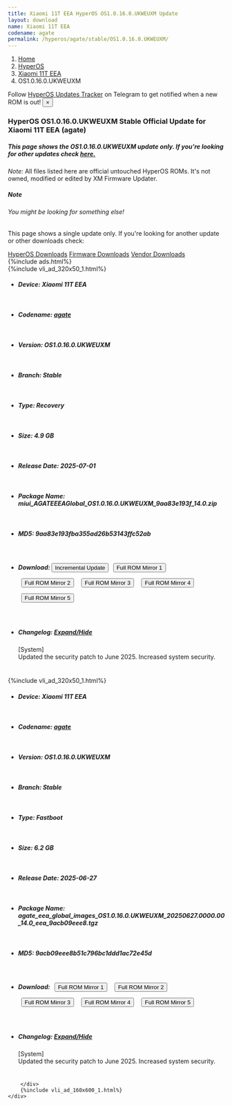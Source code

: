 ```yaml
---
title: Xiaomi 11T EEA HyperOS OS1.0.16.0.UKWEUXM Update
layout: download
name: Xiaomi 11T EEA
codename: agate
permalink: /hyperos/agate/stable/OS1.0.16.0.UKWEUXM/
---
```

<nav aria-label="breadcrumb">
    <ol class="breadcrumb">
        <li class="breadcrumb-item"><a href="/">Home</a></li>
        <li class="breadcrumb-item"><a href="/hyperos/">HyperOS</a></li>
        <li class="breadcrumb-item"><a href="/hyperos/agate/">Xiaomi 11T EEA</a></li>
        <li class="breadcrumb-item active" aria-current="page">OS1.0.16.0.UKWEUXM</li>
    </ol>
</nav>
<div class="alert alert-primary alert-dismissible fade show" role="alert">
    Follow <a href="https://t.me/MIUIUpdatesTracker" class="alert-link">HyperOS Updates Tracker</a> on Telegram to get
    notified when a new ROM is out!
    <button type="button" class="close" data-dismiss="alert" aria-label="Close">
        <span aria-hidden="true">&times;</span>
    </button>
</div>
<div class="col-12 mx-auto">
    <h3 class="title bg-light p-2 rounded">HyperOS OS1.0.16.0.UKWEUXM Stable Official Update for Xiaomi 11T EEA (agate)</h3>
    <h5>This page shows the OS1.0.16.0.UKWEUXM update only. If you're looking for other updates check
        <a href="/hyperos/agate/">here.</a></h5>
    <p><i>Note: </i>All files listed here are official untouched HyperOS ROMs.
        It's not owned, modified or edited by XM Firmware Updater.</p>
    <div class="card">
        <div class="card-body">
            <h5 class="card-title">Note</h5>
            <h6 class="card-subtitle mb-2 text-muted">You might be looking for something else!</h6>
            <p class="card-text">This page shows a single update only.
                If you're looking for another update or other downloads check:</p>
            <a href="/hyperos/" class="card-link">HyperOS Downloads</a>
            <a href="/firmware/" class="card-link">Firmware Downloads</a>
            <a href="/vendor/" class="card-link">Vendor Downloads</a>
        </div>
    </div>
    {%include ads.html%}
    <div class="row justify-content-center">
        <div class="col-10" id="downloads">
                    <div class="card card-body">
            {%include vli_ad_320x50_1.html%}
            <ul class="list-unstyled">
                <li style="padding-bottom: 10px;">
                    <h5><b>Device: </b>Xiaomi 11T EEA</h5>
                </li>
                <li style="padding-bottom: 10px;">
                    <h5><b>Codename: </b> <a href="/hyperos/agate/" target="_blank">agate</a> </h5>
                </li>
                <li style="padding-bottom: 10px;">
                    <h5><b>Version: </b>OS1.0.16.0.UKWEUXM</h5>
                </li>
                <li style="padding-bottom: 10px;">
                    <h5><b>Branch: </b>Stable</h5>
                </li>
                <li style="padding-bottom: 10px;">
                    <h5><b>Type: </b>Recovery</h5>
                </li>
                <li style="padding-bottom: 10px;">
                    <h5><b>Size: </b>4.9 GB</h5>
                </li>
                <li style="padding-bottom: 10px;">
                    <h5><b>Release Date: </b>2025-07-01</h5>
                </li>
                <li style="padding-bottom: 10px;">
                    <h5><b>Package Name: </b><span id="filename" class="text-dark">miui_AGATEEEAGlobal_OS1.0.16.0.UKWEUXM_9aa83e193f_14.0.zip</span></h5>
                </li>
                <li style="padding-bottom: 10px;">
                    <h5><b>MD5: </b><span id="md5" class="text-muted">9aa83e193fba355ad26b53143ffc52ab</span></h5>
                </li>
                <li style="padding-bottom: 10px;">
                    <h5><b>Download: </b><button type="button" id="incremental_download" class="btn btn-warning" onclick="window.open('https://bkt-sgp-miui-ota-update-alisgp.oss-ap-southeast-1.aliyuncs.com/OS1.0.16.0.UKWEUXM/miui-blockota-agate_eea_global-OS1.0.15.0.UKWEUXM-OS1.0.16.0.UKWEUXM-f0a0176193-14.0.zip', '_blank');"><i class="fa fa-download"></i> Incremental Update</button> <button type="button" id="download" class="btn btn-primary" style="margin: 7px;" onclick="window.open('https://cdnorg.d.miui.com/OS1.0.16.0.UKWEUXM/miui_AGATEEEAGlobal_OS1.0.16.0.UKWEUXM_9aa83e193f_14.0.zip', '_blank');"><i class="fa fa-download"></i> Full ROM Mirror 1</button> <button type="button" id="download" class="btn btn-primary" style="margin: 7px;" onclick="window.open('https://bkt-sgp-miui-ota-update-alisgp.oss-ap-southeast-1.aliyuncs.com/OS1.0.16.0.UKWEUXM/miui_AGATEEEAGlobal_OS1.0.16.0.UKWEUXM_9aa83e193f_14.0.zip', '_blank');"><i class="fa fa-download"></i> Full ROM Mirror 2</button> <button type="button" id="download" class="btn btn-primary" style="margin: 7px;" onclick="window.open('https://bn.d.miui.com/OS1.0.16.0.UKWEUXM/miui_AGATEEEAGlobal_OS1.0.16.0.UKWEUXM_9aa83e193f_14.0.zip', '_blank');"><i class="fa fa-download"></i> Full ROM Mirror 3</button> <button type="button" id="download" class="btn btn-primary" style="margin: 7px;" onclick="window.open('https://bigota.d.miui.com/OS1.0.16.0.UKWEUXM/miui_AGATEEEAGlobal_OS1.0.16.0.UKWEUXM_9aa83e193f_14.0.zip', '_blank');"><i class="fa fa-download"></i> Full ROM Mirror 4</button> <button type="button" id="download" class="btn btn-primary" style="margin: 7px;" onclick="window.open('https://hugeota.d.miui.com/OS1.0.16.0.UKWEUXM/miui_AGATEEEAGlobal_OS1.0.16.0.UKWEUXM_9aa83e193f_14.0.zip', '_blank');"><i class="fa fa-download"></i> Full ROM Mirror 5</button></h5>
                </li>
                <li style="padding-bottom: 10px;">
                    <h5><b>Changelog: </b><a href="#agate_1_changelog" data-toggle="collapse" role="button"
                            aria-expanded="false" aria-controls="agate_1_changelog"> <i class="fa fa-arrow-down"
                                aria-hidden="true"></i> Expand/Hide</a></h5>
                    <div class="collapse" id="agate_1_changelog">
                        <p id="changelog_text">[System]<br>Updated the security patch to June 2025. Increased system security.</p>
                    </div>
                </li>
            </ul>
        </div>
        <div class="card card-body">
            {%include vli_ad_320x50_1.html%}
            <ul class="list-unstyled">
                <li style="padding-bottom: 10px;">
                    <h5><b>Device: </b>Xiaomi 11T EEA</h5>
                </li>
                <li style="padding-bottom: 10px;">
                    <h5><b>Codename: </b> <a href="/hyperos/agate/" target="_blank">agate</a> </h5>
                </li>
                <li style="padding-bottom: 10px;">
                    <h5><b>Version: </b>OS1.0.16.0.UKWEUXM</h5>
                </li>
                <li style="padding-bottom: 10px;">
                    <h5><b>Branch: </b>Stable</h5>
                </li>
                <li style="padding-bottom: 10px;">
                    <h5><b>Type: </b>Fastboot</h5>
                </li>
                <li style="padding-bottom: 10px;">
                    <h5><b>Size: </b>6.2 GB</h5>
                </li>
                <li style="padding-bottom: 10px;">
                    <h5><b>Release Date: </b>2025-06-27</h5>
                </li>
                <li style="padding-bottom: 10px;">
                    <h5><b>Package Name: </b><span id="filename" class="text-dark">agate_eea_global_images_OS1.0.16.0.UKWEUXM_20250627.0000.00_14.0_eea_9acb09eee8.tgz</span></h5>
                </li>
                <li style="padding-bottom: 10px;">
                    <h5><b>MD5: </b><span id="md5" class="text-muted">9acb09eee8b51c796bc1ddd1ac72e45d</span></h5>
                </li>
                <li style="padding-bottom: 10px;">
                    <h5><b>Download: </b> <button type="button" id="download" class="btn btn-primary" style="margin: 7px;" onclick="window.open('https://cdnorg.d.miui.com/OS1.0.16.0.UKWEUXM/agate_eea_global_images_OS1.0.16.0.UKWEUXM_20250627.0000.00_14.0_eea_9acb09eee8.tgz', '_blank');"><i class="fa fa-download"></i> Full ROM Mirror 1</button> <button type="button" id="download" class="btn btn-primary" style="margin: 7px;" onclick="window.open('https://bkt-sgp-miui-ota-update-alisgp.oss-ap-southeast-1.aliyuncs.com/OS1.0.16.0.UKWEUXM/agate_eea_global_images_OS1.0.16.0.UKWEUXM_20250627.0000.00_14.0_eea_9acb09eee8.tgz', '_blank');"><i class="fa fa-download"></i> Full ROM Mirror 2</button> <button type="button" id="download" class="btn btn-primary" style="margin: 7px;" onclick="window.open('https://bn.d.miui.com/OS1.0.16.0.UKWEUXM/agate_eea_global_images_OS1.0.16.0.UKWEUXM_20250627.0000.00_14.0_eea_9acb09eee8.tgz', '_blank');"><i class="fa fa-download"></i> Full ROM Mirror 3</button> <button type="button" id="download" class="btn btn-primary" style="margin: 7px;" onclick="window.open('https://bigota.d.miui.com/OS1.0.16.0.UKWEUXM/agate_eea_global_images_OS1.0.16.0.UKWEUXM_20250627.0000.00_14.0_eea_9acb09eee8.tgz', '_blank');"><i class="fa fa-download"></i> Full ROM Mirror 4</button> <button type="button" id="download" class="btn btn-primary" style="margin: 7px;" onclick="window.open('https://hugeota.d.miui.com/OS1.0.16.0.UKWEUXM/agate_eea_global_images_OS1.0.16.0.UKWEUXM_20250627.0000.00_14.0_eea_9acb09eee8.tgz', '_blank');"><i class="fa fa-download"></i> Full ROM Mirror 5</button></h5>
                </li>
                <li style="padding-bottom: 10px;">
                    <h5><b>Changelog: </b><a href="#agate_2_changelog" data-toggle="collapse" role="button"
                            aria-expanded="false" aria-controls="agate_2_changelog"> <i class="fa fa-arrow-down"
                                aria-hidden="true"></i> Expand/Hide</a></h5>
                    <div class="collapse" id="agate_2_changelog">
                        <p id="changelog_text">[System]<br>Updated the security patch to June 2025. Increased system security.</p>
                    </div>
                </li>
            </ul>
        </div>

        </div>
        {%include vli_ad_160x600_1.html%}
    </div>
</div>
